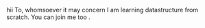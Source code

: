 hii
To,
whomsoever it may concern 
I am learning datastructure from scratch. 
You can join me too .

